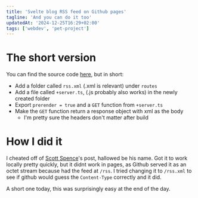 ```yaml
---
title: 'Svelte blog RSS feed on Github pages'
tagline: 'And you can do it too'
updatedAt: '2024-12-25T16:29+02:00'
tags: ['webdev', 'pet-project']
---
```


# The short version

You can find the source code [here](https://github.com/haihala/haihala.github.io/blob/main/src/routes/rss.xml/%2Bserver.ts), but in short:

- Add a folder called `rss.xml` (.xml is relevant) under `routes`
- Add a file called `+server.ts`, (.js probably also works) in the newly created folder
- Export `prerender = true` and a `GET` function from `+server.ts`
- Make the `GET` function return a response object with xml as the body
  - I'm pretty sure the headers don't matter after build

# How I did it

I cheated off of [Scott
Spence](https://scottspence.com/posts/make-an-rss-feed-with-sveltekit)'s post,
hallowed be his name. Got it to work locally pretty quickly, but it didnt work
in pages, as Github served it as an octet stream because had the feed at `/rss`.
I tried changing it to `/rss.xml` to see if github would guess the
`Content-Type` correctly and it did.

A short one today, this was surprisingly easy at the end of the day.
